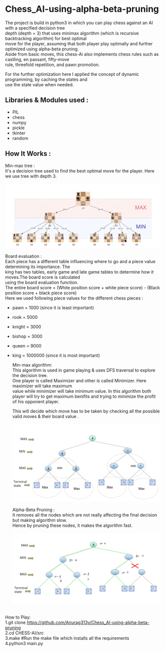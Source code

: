 # Chess_AI-using-alpha-beta-pruning

The project is build in python3 in which you can play chess against an AI with a specified decision tree<br/>
depth (depth = 3) that uses minimax algorithm (which is recursive backtracking algorithm) for best optimal<br/>
move for the player, assuming that both player play optimally and further optimized using alpha-beta pruning.<br/>
Aside from basic moves, this chess-Ai also implements chess rules such as castling, en passant, fifty-move <br/>
rule, threefold repetition, and pawn promotion.<br/> 
   
For the further optimization here I applied the concept of dynamic programming, by caching the states and<br/>
use the state value when needed.<br/>

## Libraries & Modules used :
* PIL<br/> 
* chess<br/> 
* numpy<br/> 
* pickle<br/> 
* tkinter<br/> 
* random<br/> 
  
   
## How It Works :
Min-max tree : <br/>
It's a decision tree used to find the best optimal move for the player. Here we use tree with depth 3.<br/><br/>
<img src="https://github.com/Anurag313y/Chess_AI-using-alpha-beta-pruning/blob/master/img/Decision%20Tree.png" width="600"/><br/>
   
Board evaluation :<br/> 
Each piece has a different table influencing where to go and a piece value determining its importance. The<br/>
king has two tables, early game and late game tables to determine how it moves.The board score is calculated<br/>
using the board evaluation function.<br/>
The entire board score = (White position score + white piece score) - (Black position score + black piece score)<br/>
Here we used following piece values for the different chess pieces : <br/>
* pawn    = 1000 (since it is least important)<br/>
* rook    = 5000<br/>
* knight  = 3000<br/>
* bishop  = 3000<br/>
* queen   = 9000<br/>
* king    = 1000000 (since it is most important)<br/>
    
   
   
   Min-max algorithm: <br/>
   This algorithm is used in game playing & uses DFS traversal to explore the decision tree.<br/>
   One player is called Maximizer and other is called Minimizer. Here maximizer will take maximum<br/>
   value while minimizer will take minimum value. 
   In this algorithm both player will try to get maximum benifits and trying to minimize the profit <br/>
   of his opponent player. 

   This will decide which move has to be taken by checking all the possible valid moves & their board value .<br/><br/>
   <img src="https://github.com/Anurag313y/Chess_AI-using-alpha-beta-pruning/blob/master/img/minmax.png" width="600"/><br/>
   
   Alpha-Beta Pruning : <br/>
   It removes all the nodes which are not really affecting the final decision but making algorithm slow. <br/>
   Hence by pruning these nodes, it makes the algorithm fast.<br/><br/>
    <img src="https://github.com/Anurag313y/Chess_AI-using-alpha-beta-pruning/blob/master/img/alphabeta.png" width="600"/><br/><br/>
    
    

   
How to Play:<br/>
    1.git clone https://github.com/Anurag313y/Chess_AI-using-alpha-beta-pruning<br/>
    2.cd CHESS-AI/src<br/>
    3.make    #Run the make file which installs all the requirements<br/>
    4.python3 main.py<br/>
